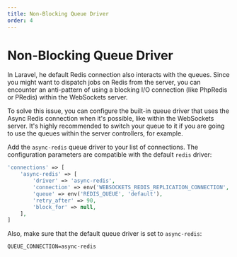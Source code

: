 ```yaml
---
title: Non-Blocking Queue Driver
order: 4
---
```


# Non-Blocking Queue Driver

In Laravel, he default Redis connection also interacts with the queues. Since you might want to dispatch jobs on Redis from the server, you can encounter an anti-pattern of using a blocking I/O connection (like PhpRedis or PRedis) within the WebSockets server.

To solve this issue, you can configure the built-in queue driver that uses the Async Redis connection when it's possible, like within the WebSockets server. It's highly recommended to switch your queue to it if you are going to use the queues within the server controllers, for example.

Add the `async-redis` queue driver to your list of connections. The configuration parameters are compatible with the default `redis` driver:

```php
'connections' => [
    'async-redis' => [
        'driver' => 'async-redis',
        'connection' => env('WEBSOCKETS_REDIS_REPLICATION_CONNECTION', 'default'),
        'queue' => env('REDIS_QUEUE', 'default'),
        'retry_after' => 90,
        'block_for' => null,
    ],
]
```

Also, make sure that the default queue driver is set to `async-redis`:

```
QUEUE_CONNECTION=async-redis
```
